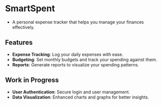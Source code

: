 # SmartSpent
- A personal expense tracker that helps you manage your finances effectively.

## Features
- **Expense Tracking**: Log your daily expenses with ease.
- **Budgeting**: Set monthly budgets and track your spending against them.
- **Reports**: Generate reports to visualize your spending patterns.

## Work in Progress
- **User Authentication**: Secure login and user management.
- **Data Visualization**: Enhanced charts and graphs for better insights.
